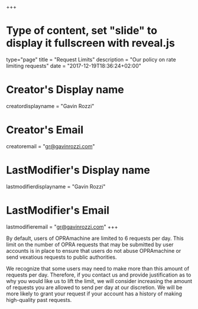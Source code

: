 +++
# Type of content, set "slide" to display it fullscreen with reveal.js
type="page"
title = "Request Limits"
description = "Our policy on rate limiting requests"
date = "2017-12-19T18:36:24+02:00"
# Creator's Display name
creatordisplayname = "Gavin Rozzi"
# Creator's Email
creatoremail = "gr@gavinrozzi.com"
# LastModifier's Display name
lastmodifierdisplayname = "Gavin Rozzi"
# LastModifier's Email
lastmodifieremail = "gr@gavinrozzi.com"
+++

By default, users of OPRAmachine are limited to 6 requests per day. This limit on the number of OPRA requests that may be submitted by user accounts is in place to ensure that users do not abuse OPRAmachine or send vexatious requests to public authorities.

We recognize that some users may need to make more than this amount of requests per day. Therefore, if you contact us and provide justification as to why you would like us to lift the limit, we will consider increasing the amount of requests you are allowed to send per day at our discretion. We will be more likely to grant your request if your account has a history of making high-quality past requests.
